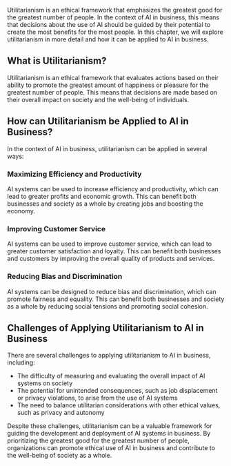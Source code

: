 

Utilitarianism is an ethical framework that emphasizes the greatest good for the greatest number of people. In the context of AI in business, this means that decisions about the use of AI should be guided by their potential to create the most benefits for the most people. In this chapter, we will explore utilitarianism in more detail and how it can be applied to AI in business.

What is Utilitarianism?
-----------------------

Utilitarianism is an ethical framework that evaluates actions based on their ability to promote the greatest amount of happiness or pleasure for the greatest number of people. This means that decisions are made based on their overall impact on society and the well-being of individuals.

How can Utilitarianism be Applied to AI in Business?
----------------------------------------------------

In the context of AI in business, utilitarianism can be applied in several ways:

### Maximizing Efficiency and Productivity

AI systems can be used to increase efficiency and productivity, which can lead to greater profits and economic growth. This can benefit both businesses and society as a whole by creating jobs and boosting the economy.

### Improving Customer Service

AI systems can be used to improve customer service, which can lead to greater customer satisfaction and loyalty. This can benefit both businesses and customers by improving the overall quality of products and services.

### Reducing Bias and Discrimination

AI systems can be designed to reduce bias and discrimination, which can promote fairness and equality. This can benefit both businesses and society as a whole by reducing social tensions and promoting social cohesion.

Challenges of Applying Utilitarianism to AI in Business
-------------------------------------------------------

There are several challenges to applying utilitarianism to AI in business, including:

* The difficulty of measuring and evaluating the overall impact of AI systems on society
* The potential for unintended consequences, such as job displacement or privacy violations, to arise from the use of AI systems
* The need to balance utilitarian considerations with other ethical values, such as privacy and autonomy

Despite these challenges, utilitarianism can be a valuable framework for guiding the development and deployment of AI systems in business. By prioritizing the greatest good for the greatest number of people, organizations can promote ethical use of AI in business and contribute to the well-being of society as a whole.
